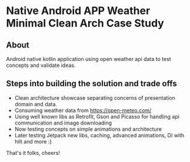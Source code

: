# Native Android APP Weather Minimal Clean Arch Case Study

## About
Android native kotlin application using open weather api data to test concepts and validate ideas.  

## Steps into building the solution and trade offs
- Clean architecture showcase separating concerns of presentation domain and data.
- Consuming weather data from https://open-meteo.com/
- Using well known libs as Retrofit, Gson and Picasso for handling api communication and image downloading
- Now testing concepts on simple animations and architecture 
- Later testing Jetpack new libs, caching, advanced animations, DI with hilt and more :}  

That's it folks, cheers!
